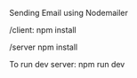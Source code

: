 
Sending Email using Nodemailer

/client:
npm install


/server
npm install

To run dev server: npm run dev
